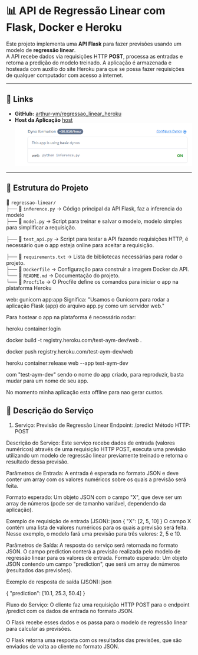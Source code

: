 # 📊 API de Regressão Linear com Flask, Docker e Heroku

Este projeto implementa uma **API Flask** para fazer previsões usando um modelo de **regressão linear**.  
A API recebe dados via requisições HTTP **POST**, processa as entradas e retorna a predição do modelo treinado.
A aplicação é armazenada e hosteada com auxílio do site Heroku para que se possa fazer requisições de qualquer computador com acesso a internet.

---

## 🚀 **Links**
- **GitHub:** [arthur-ym/regressao_linear_heroku](https://github.com/arthur-ym/regressao_linear_heroku)  
- **Host da Aplicação** [host](https://test-aym-dev-be5a9d8cc90f.herokuapp.com/predict) 
![alt text](image.png)
---

## 📂 **Estrutura do Projeto**
📁 `regressao-linear/`  
├── 📄 `inference.py` → Código principal da API Flask, faz a inferencia do modelo  
├── 📄 `model.py` → Script para treinar e salvar o modelo, modelo simples para simplificar a requisição.

├── 📄 `test_api.py` → Script para testar a API fazendo requisições HTTP, é necessário que o app esteja online para aceitar a requisição.

├── 📄 `requirements.txt` → Lista de bibliotecas necessárias para rodar o projeto.  
├── 📄 `Dockerfile` → Configuração para construir a imagem Docker da API.  
└── 📄 `README.md` → Documentação do projeto.  
└── 📄 `Procfile` → O Procfile define os comandos para iniciar o app na plataforma Heroku

web: gunicorn app:app
Significa:
"Usamos o Gunicorn para rodar a aplicação Flask (app) do arquivo app.py como um servidor web."

Para hostear o app na plataforma é necessário rodar:

heroku container:login

docker build -t registry.heroku.com/test-aym-dev/web .

docker push registry.heroku.com/test-aym-dev/web

heroku container:release web --app test-aym-dev


com "test-aym-dev" sendo o nome do app criado, para reproduzir, basta mudar para um nome de seu app.

No momento minha aplicação esta offline para nao gerar custos.

## 📂 **Descrição do Serviço**

1. Serviço: Previsão de Regressão Linear
Endpoint: /predict
Método HTTP: POST

Descrição do Serviço:
Este serviço recebe dados de entrada (valores numéricos) através de uma requisição HTTP POST, executa uma previsão utilizando um modelo de regressão linear previamente treinado e retorna o resultado dessa previsão.

Parâmetros de Entrada:
A entrada é esperada no formato JSON e deve conter um array com os valores numéricos sobre os quais a previsão será feita.

Formato esperado: Um objeto JSON com o campo "X", que deve ser um array de números (pode ser de tamanho variável, dependendo da aplicação).

Exemplo de requisição de entrada (JSON):
json
{
  "X": [2, 5, 10]
}
O campo X contém uma lista de valores numéricos para os quais a previsão será feita. Nesse exemplo, o modelo fará uma previsão para três valores: 2, 5 e 10.

Parâmetros de Saída:
A resposta do serviço será retornada no formato JSON. O campo prediction conterá a previsão realizada pelo modelo de regressão linear para os valores de entrada.
Formato esperado: Um objeto JSON contendo um campo "prediction", que será um array de números (resultados das previsões).

Exemplo de resposta de saída (JSON):
json

{
  "prediction": [10.1, 25.3, 50.4]
}

Fluxo do Serviço:
O cliente faz uma requisição HTTP POST para o endpoint /predict com os dados de entrada no formato JSON.

O Flask recebe esses dados e os passa para o modelo de regressão linear para calcular as previsões.

O Flask retorna uma resposta com os resultados das previsões, que são enviados de volta ao cliente no formato JSON.
